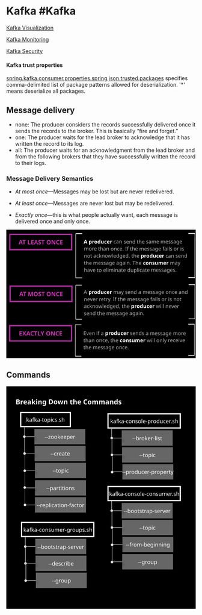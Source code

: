 # Kafka #Kafka


[Kafka Visualization](https://softwaremill.com/kafka-visualisation/)

[Kafka Monitoring](https://kafka.apache.org/documentation/#monitoring)

[Kafka Security]([https://kafka.apache.org/documentation/#security](https://kafka.apache.org/documentation/#security))


#### Kafka trust properties
[spring.kafka.consumer.properties.spring.json.trusted.packages](http://spring.kafka.consumer.properties.spring.json.trusted.packages) specifies comma-delimited list of package patterns allowed for deserialization. '*' means deserialize all packages.


## Message delivery

* none: The producer considers the records successfully delivered once it sends the records to the broker. This is basically “fire and forget.”
* one: The producer waits for the lead broker to acknowledge that it has written the record to its log.
* all: The producer waits for an acknowledgment from the lead broker and from the following brokers that they have successfully written the record to their logs.

### **Message Delivery Semantics**

- _At most once_—Messages may be lost but are never redelivered.
    
- _At least once_—Messages are never lost but may be redelivered.
    
- _Exactly once_—this is what people actually want, each message is delivered once and only once.

![Kafka_Message_Delivery](Kafka_Message_Delivery.png)

## Commands

![Kafka_Commands](Kafka_Commands.png)
